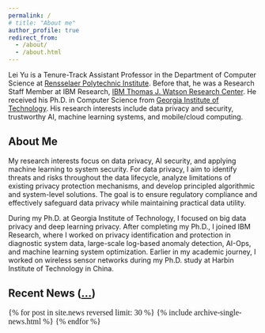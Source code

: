 ```yaml
---
permalink: /
# title: "About me"
author_profile: true
redirect_from: 
  - /about/
  - /about.html
---
```


Lei Yu is a Tenure-Track Assistant Professor in the Department of Computer Science at [Rensselaer Polytechnic Institute](https://www.rpi.edu/). Before that, he was a Research Staff Member at IBM Research, [IBM Thomas J. Watson Research Center](https://research.ibm.com/labs/watson/). He received his Ph.D. in Computer Science from [Georgia Institute of Technology](https://www.gatech.edu/). His research interests include data privacy and security, trustworthy AI, machine learning systems, and mobile/cloud computing.

<!-- **To prospective graduate students**: Multiple Ph.D student (RA) positions are available. I am looking for self-motivated students who have strong interests in data privacy/security, trustworthy AI, exploiting and optimizing machine learning systems. If you are interested, drop me an e-mail with your CV and transcripts, and also please apply [here](https://admissions.rpi.edu/graduate/masters-and-phd-applicants) and mention my name in your application. -->


## About Me
<p>
My research interests focus on data privacy, AI security, and applying machine learning to system security.
<!-- <span style="padding: 2px 4px; background-color: #f9f9f9; border-radius: 4px; font-weight: 500; font-style: italic;"> -->
For data privacy, I aim to identify threats and risks throughout the data lifecycle, analyze limitations of existing privacy protection mechanisms, and develop principled algorithmic and system-level solutions. The goal is to ensure regulatory compliance and effectively safeguard data privacy while maintaining practical data utility.
</p>


During my Ph.D. at Georgia Institute of Technology, I focused on big data privacy and deep learning privacy. After completing my Ph.D., I joined IBM Research, where I worked on privacy identification and protection in diagnostic system data, large-scale log-based anomaly detection, AI-Ops, and machine learning system optimization. Earlier in my academic journey, I worked on wireless sensor networks during my Ph.D. study at Harbin Institute of Technology in China.

 
## Recent News ([...](/news/))
<div class="grid__wrapper" style="font-size: 1rem; font-family: 'Lora', serif;">
  {% for post in site.news reversed limit: 30 %}
     {% include archive-single-news.html %}
  {% endfor %}
</div>

 

